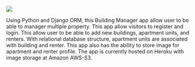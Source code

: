 <img src="https://jng-aws.s3.amazonaws.com/static/img/github_readme.jpg">

Using Python and Django ORM, this Building Manager app allow user to be able to manager multiple property. This app allow visitors to register and login. This allow user to be able to add new buildings, apartment units, and renters. With relational database structure, apartment units are associated with building and renter. This app also has the ability to store image for apartment and renter profile. The app is currently hosted on Heroku with image storage at Amazon AWS-S3.

